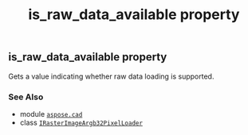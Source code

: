 ﻿---
title: is_raw_data_available property
second_title: Aspose.CAD for Python via .NET API References
description: 
type: docs
weight: 50
url: /python-net/aspose.cad/irasterimageargb32pixelloader/is_raw_data_available/
is_root: false
---

## is_raw_data_available property


Gets a value indicating whether raw data loading is supported.

### See Also
* module [`aspose.cad`](../../)
* class [`IRasterImageArgb32PixelLoader`](/cad/python-net/aspose.cad/irasterimageargb32pixelloader)

